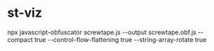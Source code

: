 # st-viz

npx javascript-obfuscator screwtape.js --output screwtape.obf.js --compact true --control-flow-flattening true --string-array-rotate true